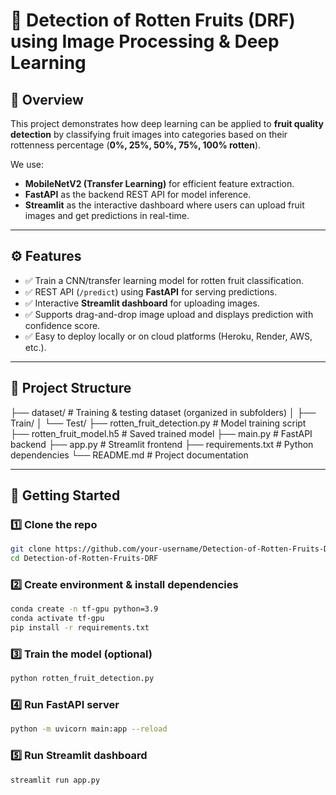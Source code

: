 # 🍎 Detection of Rotten Fruits (DRF) using Image Processing & Deep Learning  

## 📌 Overview
This project demonstrates how deep learning can be applied to **fruit quality detection** by classifying fruit images into categories based on their rottenness percentage (**0%, 25%, 50%, 75%, 100% rotten**).  

We use:
- **MobileNetV2 (Transfer Learning)** for efficient feature extraction.  
- **FastAPI** as the backend REST API for model inference.  
- **Streamlit** as the interactive dashboard where users can upload fruit images and get predictions in real-time.  

---

## ⚙️ Features
- ✅ Train a CNN/transfer learning model for rotten fruit classification.  
- ✅ REST API (`/predict`) using **FastAPI** for serving predictions.  
- ✅ Interactive **Streamlit dashboard** for uploading images.  
- ✅ Supports drag-and-drop image upload and displays prediction with confidence score.  
- ✅ Easy to deploy locally or on cloud platforms (Heroku, Render, AWS, etc.).  

---

## 📂 Project Structure
├── dataset/ # Training & testing dataset (organized in subfolders)
│ ├── Train/
│ └── Test/
├── rotten_fruit_detection.py # Model training script
├── rotten_fruit_model.h5 # Saved trained model
├── main.py # FastAPI backend
├── app.py # Streamlit frontend
├── requirements.txt # Python dependencies
└── README.md # Project documentation

---

## 🚀 Getting Started

### 1️⃣ Clone the repo
```bash
git clone https://github.com/your-username/Detection-of-Rotten-Fruits-DRF.git
cd Detection-of-Rotten-Fruits-DRF
```
### 2️⃣ Create environment & install dependencies
```bash
conda create -n tf-gpu python=3.9
conda activate tf-gpu
pip install -r requirements.txt
```
### 3️⃣ Train the model (optional)
```bash
python rotten_fruit_detection.py
```
### 4️⃣ Run FastAPI server
```bash
python -m uvicorn main:app --reload
```
### 5️⃣ Run Streamlit dashboard
```bash
streamlit run app.py
